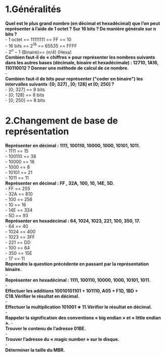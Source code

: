 # 1.Généralités
**Quel est le plus grand nombre (en décimal et hexadécimal) que l’on peut représenter à l’aide de 1 octet ? Sur 16 bits ? De manière générale sur n bits ?**  
    - 1 octet == 11111111 == FF == 10  
    - 16 bits == $2^{16}$ == 65535 == FFFF  
    - $2^n-1$ (Binaire)== $(n/4)$ (Hexa)  
**Combien faut-il de « chiffres » pour représenter les nombres suivants dans les autres bases (décimale, binaire et hexadécimale) : 12710, 1A16, 110110012 ? Donner une méthode de calcul de ce nombre.**  
    -  
**Combien faut-il de bits pour représenter ("coder en binaire") les intervalles suivants :[0; 327] , [0; 128] et [0; 250] ?**  
    -  [0; 327] == 9 bits  
    -  [0; 128] == 8 bits  
    -  [0; 250] == 8 bits  
# 2.Changement de base de représentation
**Représenter en décimal : 1111, 100110, 10000, 1000, 10101, 1011.**  
    -  1111 == 15  
    -  100110 == 38  
    -  10000 == 16  
    -  1000 == 8  
    -  10101 == 21  
    -  1011 == 11  
**Représenter en décimal : FF , 32A, 100, 10, 14E, 5D.**  
    -  FF == 255  
    -  32A == 810  
    -  100 == 256  
    -  10 == 16  
    -  14E == 334  
    -  5D == 93  
**Représenter en hexadécimal : 64, 1024, 1023, 221, 100, 350, 17.**  
    -  64 == 40  
    -  1024 == 400  
    -  1023 == 3FF  
    -  221 == DD  
    -  100 == 64  
    -  350 == 15E  
    -  17 == 11  
**Reprendre la question précédente en passant par la représentation binaire.**  
    -  
**Représenter en hexadécimal : 1111, 100110, 10000, 1000, 10101, 1011.**  
    -  
**Effectuer les additions 10010101101 + 101110, A05 + F1D, 1BD + C18.Vérifier le résultat en décimal.**  
    -  
**Effectuer la multiplication 101001 ∗ 11.Vérifier le résultat en décimal.**  
    -  
**Rappeler la signification des conventions « big endian » et « little endian ».**
    -  
**Trouver le contenu de l’adresse 01BE.**  
    -  
**Trouver l’adresse du « magic number » sur le disque.**  
    -  
**Déterminer la taille du MBR.**  
